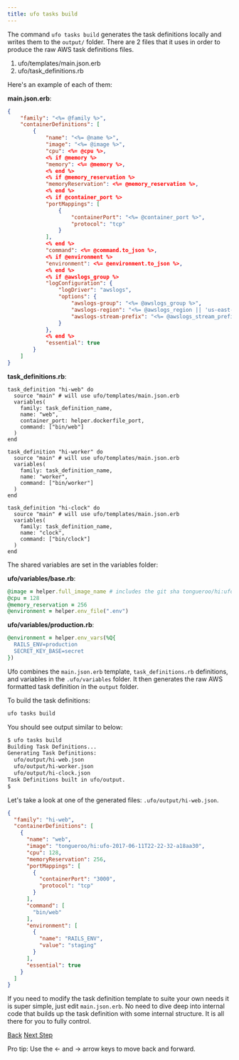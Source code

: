 ```yaml
---
title: ufo tasks build
---
```


The command `ufo tasks build` generates the task definitions locally and writes them to the `output/` folder.  There are 2 files that it uses in order to produce the raw AWS task definitions files.

1. ufo/templates/main.json.erb
2. ufo/task_definitions.rb

Here's an example of each of them:

**main.json.erb**:

```json
{
    "family": "<%= @family %>",
    "containerDefinitions": [
        {
            "name": "<%= @name %>",
            "image": "<%= @image %>",
            "cpu": <%= @cpu %>,
            <% if @memory %>
            "memory": <%= @memory %>,
            <% end %>
            <% if @memory_reservation %>
            "memoryReservation": <%= @memory_reservation %>,
            <% end %>
            <% if @container_port %>
            "portMappings": [
                {
                    "containerPort": "<%= @container_port %>",
                    "protocol": "tcp"
                }
            ],
            <% end %>
            "command": <%= @command.to_json %>,
            <% if @environment %>
            "environment": <%= @environment.to_json %>,
            <% end %>
            <% if @awslogs_group %>
            "logConfiguration": {
                "logDriver": "awslogs",
                "options": {
                    "awslogs-group": "<%= @awslogs_group %>",
                    "awslogs-region": "<%= @awslogs_region || 'us-east-1' %>",
                    "awslogs-stream-prefix": "<%= @awslogs_stream_prefix %>"
                }
            },
            <% end %>
            "essential": true
        }
    ]
}
```

**task_definitions.rb**:

```
task_definition "hi-web" do
  source "main" # will use ufo/templates/main.json.erb
  variables(
    family: task_definition_name,
    name: "web",
    container_port: helper.dockerfile_port,
    command: ["bin/web"]
  )
end

task_definition "hi-worker" do
  source "main" # will use ufo/templates/main.json.erb
  variables(
    family: task_definition_name,
    name: "worker",
    command: ["bin/worker"]
  )
end

task_definition "hi-clock" do
  source "main" # will use ufo/templates/main.json.erb
  variables(
    family: task_definition_name,
    name: "clock",
    command: ["bin/clock"]
  )
end
```

The shared variables are set in the variables folder:

**ufo/variables/base.rb**:

```ruby
@image = helper.full_image_name # includes the git sha tongueroo/hi:ufo-[sha].
@cpu = 128
@memory_reservation = 256
@environment = helper.env_file(".env")
```

**ufo/variables/production.rb**:

```ruby
@environment = helper.env_vars(%Q{
  RAILS_ENV=production
  SECRET_KEY_BASE=secret
})
```

Ufo combines the `main.json.erb` template, `task_definitions.rb` definitions, and variables in the `.ufo/variables` folder.  It then generates the raw AWS formatted task definition in the `output` folder.

To build the task definitions:

```sh
ufo tasks build
```

You should see output similar to below:

```sh
$ ufo tasks build
Building Task Definitions...
Generating Task Definitions:
  ufo/output/hi-web.json
  ufo/output/hi-worker.json
  ufo/output/hi-clock.json
Task Definitions built in ufo/output.
$
```

Let's take a look at one of the generated files: `.ufo/output/hi-web.json`.

```json
{
  "family": "hi-web",
  "containerDefinitions": [
    {
      "name": "web",
      "image": "tongueroo/hi:ufo-2017-06-11T22-22-32-a18aa30",
      "cpu": 128,
      "memoryReservation": 256,
      "portMappings": [
        {
          "containerPort": "3000",
          "protocol": "tcp"
        }
      ],
      "command": [
        "bin/web"
      ],
      "environment": [
        {
          "name": "RAILS_ENV",
          "value": "staging"
        }
      ],
      "essential": true
    }
  ]
}
```

If you need to modify the task definition template to suite your own needs it is super simple, just edit `main.json.erb`.  No need to dive deep into internal code that builds up the task definition with some internal structure.  It is all there for you to fully control.

<a id="prev" class="btn btn-basic" href="{% link _docs/ufo-docker-clean.md %}">Back</a>
<a id="next" class="btn btn-primary" href="{% link _docs/ufo-tasks-register.md %}">Next Step</a>
<p class="keyboard-tip">Pro tip: Use the <- and -> arrow keys to move back and forward.</p>

